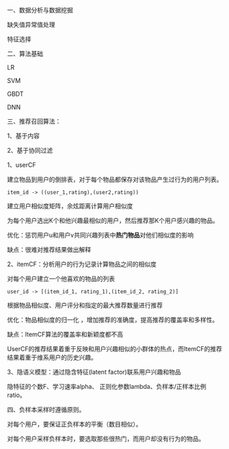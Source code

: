 一、数据分析与数据挖掘

缺失值异常值处理

特征选择

二、算法基础

LR

SVM

GBDT

DNN

三、推荐召回算法：

1、基于内容

2、基于协同过滤

1、userCF

建立物品到用户的倒排表，对于每个物品都保存对该物品产生过行为的用户列表。

```
item_id -> ((user_1,rating),(user2,rating))
```

建立用户相似度矩阵，余炫距离计算用户相似度

为每个用户选出K个和他兴趣最相似的用户，然后推荐那K个用户感兴趣的物品。

优化：惩罚用户u和用户v共同兴趣列表中**热门物品**对他们相似度的影响

缺点：很难对推荐结果做出解释

2、itemCF：分析用户的行为记录计算物品之间的相似度

对每个用户建立一个他喜欢的物品的列表

```
user_id -> [(item_id_1, rating_1),(item_id_2, rating_2)]
```

根据物品相似度、用户评分和指定的最大推荐数量进行推荐

优化：物品相似度的归一化 ，增加推荐的准确度，提高推荐的覆盖率和多样性。 

缺点：ItemCF算法的覆盖率和新颖度都不高 

UserCF的推荐结果着重于反映和用户兴趣相似的小群体的热点，而ItemCF的推荐结果着重于维系用户的历史兴趣。

3、隐语义模型：通过隐含特征(latent factor)联系用户兴趣和物品

 隐特征的个数F、学习速率alpha、 正则化参数lambda、负样本/正样本比例 ratio。



四、负样本采样时遵循原则。

对每个用户，要保证正负样本的平衡（数目相似）。

对每个用户采样负样本时，要选取那些很热门，而用户却没有行为的物品。